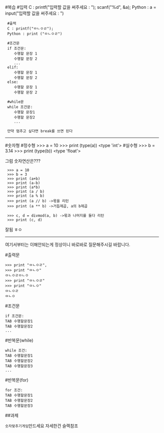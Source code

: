 
#복습
	 #입력
	 C :  printf("입력할 값을 써주세요 : ");
	 		scanf("%d", &a);
	 Python : a = input("입력할 값을 써주세요 : ")
	 
	 #출력
	 C : printf("ㅁㄴㅇㄹ");
	 Python : print ("ㅁㄴㅇㄹ")
	 
	 #조건문
	 if 조건문:
	 	수행할 문장 1
	 	수행할 문장 2
	 	...
	 elif:
	 	수행할 문장 1
	 	수행할 문장 2
	 else:
	 	수행할 문장 1
	 	수행할 문장 2
	 
	 #while문
	 while 조건문:
	 	수행할 문장1
	 	수행할 문장2
	 	...
	 	
	 만약 멈추고 싶다면 break를 쓰면 된다
	 












---


#숫자형
    #정수형
    >>> a = 10
    >>> print (type(a))
    <type 'int'>
	 #실수형
	 >>> b = 3.14
	 >>> print (type(b))
	 <type 'float'>
	 
그럼 숫자연산은???

	 >>> a = 10
	 >>> b = 3
	 >>> print (a+b)
	 >>> print (a-b)
	 >>> print (a*b)
	 >>> print (a / b)
	 >>> print (a % b)
	 >>> print (a // b) ->몫을 리턴
	 >>> print (a ** b) ->거듭제곱, a의 b제곱
	 
	 >>> c, d = divmod(a, b) ->몫과 나머지를 둘다 리턴
	 >>> print (c, d)
	 
잘됨 ㅎㅇ

    
---
여기서부터는 이해안되는게 정상이니 바로바로 질문해주시길 바랍니다.


#출력문

```
>>> print "ㅁㄴㅇㄹ",
>>> print "ㅁㄴㅇ"
ㅁㄴㅇㄹㅁㄴㅇ
>>> print "ㅁㄴㅇㄹ"
>>> print "ㅁㄴㅇ"
ㅁㄴㅇㄹ
ㅁㄴㅇ

```
#조건문
```
if 조건문:
TAB 수행할문장1
TAB 수행할문장2
...

```
#반복문(while)
```
while 조건:
TAB 수행할문장1
TAB 수행할문장2
TAB 수행할문장3
...
```
#반복문(for)
```
for 조건:
TAB 수행할문장1
TAB 수행할문장2
TAB 수행할문장3
```



##과제

`숫자맞추기게임`만드세요 자세한건 슬랙참조